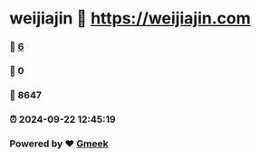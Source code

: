 # weijiajin :link: https://weijiajin.com 
### :page_facing_up: [6](https://weijiajin.com/tag.html) 
### :speech_balloon: 0 
### :hibiscus: 8647 
### :alarm_clock: 2024-09-22 12:45:19 
### Powered by :heart: [Gmeek](https://github.com/Meekdai/Gmeek)
